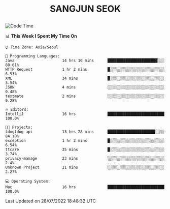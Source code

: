 <h1>
 <p align="center">
   SANGJUN SEOK
 </p>
</h1>

<!--START_SECTION:waka-->
![Code Time](http://img.shields.io/badge/Code%20Time-0%20secs-blue)

📊 **This Week I Spent My Time On** 

```text
⌚︎ Time Zone: Asia/Seoul

💬 Programming Languages: 
Java                     14 hrs 10 mins      ██████████████████████░░░   88.61% 
HTTP Request             1 hr 2 mins         █░░░░░░░░░░░░░░░░░░░░░░░░   6.53% 
XML                      34 mins             █░░░░░░░░░░░░░░░░░░░░░░░░   3.54% 
JSON                     4 mins              ░░░░░░░░░░░░░░░░░░░░░░░░░   0.48% 
textmate                 2 mins              ░░░░░░░░░░░░░░░░░░░░░░░░░   0.28%

🔥 Editors: 
IntelliJ                 16 hrs              █████████████████████████   100.0%

🐱‍💻 Projects: 
tdogtdog-api             13 hrs 28 mins      █████████████████████░░░░   84.18% 
exception                1 hr 2 mins         █░░░░░░░░░░░░░░░░░░░░░░░░   6.54% 
ttcare                   35 mins             █░░░░░░░░░░░░░░░░░░░░░░░░   3.74% 
privacy-manage           23 mins             ░░░░░░░░░░░░░░░░░░░░░░░░░   2.4% 
Unknown Project          21 mins             ░░░░░░░░░░░░░░░░░░░░░░░░░   2.27%

💻 Operating System: 
Mac                      16 hrs              █████████████████████████   100.0%

```


 Last Updated on 28/07/2022 18:48:32 UTC
<!--END_SECTION:waka-->
